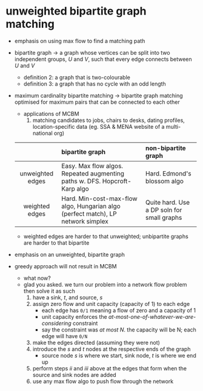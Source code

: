 # unweighted bipartite graph matching
* emphasis on using max flow to find a matching path
* bipartite graph &rarr; a graph whose vertices can  be split into two independent groups, *U* and *V*, such that every edge connects between *U* and *V*
    - definition 2: a graph that is two-colourable
    - definition 3: a graph that has no cycle with an odd length
* maximum cardinality bipartite matching &rarr; bipartite graph matching optimised for maximum pairs that can be connected to each other
    - applications of MCBM
        1. matching candidates to jobs, chairs to desks, dating profiles, location-specific data (eg. SSA & MENA website of a multi-national org)

    ||bipartite graph|non-bipartite graph|
    |:---:|:---|:---|
    |unweighted edges|Easy. Max flow algos. Repeated augmenting paths w. DFS. Hopcroft-Karp algo|Hard. Edmond's blossom algo |
    |weighted edges|Hard. Min-cost-max-flow algo, Hungarian algo (perfect match), LP network simplex|Quite hard. Use a DP soln for small graphs|

    - weighted edges are harder to that unweighted; unbipartite graphs are harder to that bipartite
* emphasis on an unweighted, bipartite graph
* greedy approach will not result in MCBM
    - what now?
    - glad you asked. we turn our problem into a network flow problem then solve it as such
        1. have a sink, *t*, and source, *s*
        2. assign zero flow and unit capacity (capacity of 1) to each edge
            - each edge has `0/1` meaning a flow of zero and a capacity of 1
            - unit capacity enforces the *at-most-one-of-whatever-we-are-considering* constraint
            - say the constraint was *at most N*. the capacity will be N; each edge will have `0/N`
        3. make the edges directed (assuming they were not)
        4. introduce the *s* and *t* nodes at the respective ends of the graph
            - source node *s* is where we start, sink node, *t* is where we end up 
        5. perform steps *ii* and *iii* above at the edges that form when the source and sink nodes are added
        6. use any max flow algo to push flow through the network
